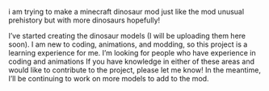 i am trying to make a minecraft dinosaur mod just like the mod unusual prehistory but with more dinosaurs hopefully!

I’ve started creating the dinosaur models (I will be uploading them here soon).
I am new to coding, animations, and modding, so this project is a learning experience for me.
I’m looking for people who have experience in coding and animations
If you have knowledge in either of these areas and would like to contribute to the project, please let me know!
In the meantime, I’ll be continuing to work on more models to add to the mod.
